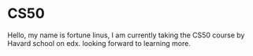 # CS50
Hello, my name is fortune linus,
I am currently taking the CS50 course by Havard school on edx.
looking forward to learning more.

